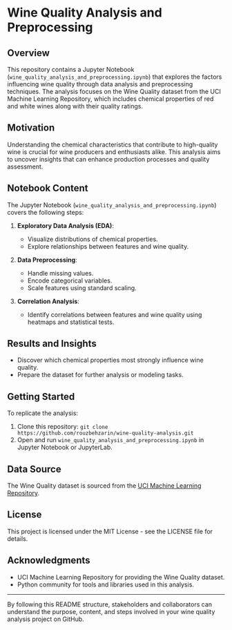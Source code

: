 # Wine Quality Analysis and Preprocessing

## Overview
This repository contains a Jupyter Notebook (`wine_quality_analysis_and_preprocessing.ipynb`) that explores the factors influencing wine quality through data analysis and preprocessing techniques. The analysis focuses on the Wine Quality dataset from the UCI Machine Learning Repository, which includes chemical properties of red and white wines along with their quality ratings.

## Motivation
Understanding the chemical characteristics that contribute to high-quality wine is crucial for wine producers and enthusiasts alike. This analysis aims to uncover insights that can enhance production processes and quality assessment.

## Notebook Content
The Jupyter Notebook (`wine_quality_analysis_and_preprocessing.ipynb`) covers the following steps:

1. **Exploratory Data Analysis (EDA)**:
   - Visualize distributions of chemical properties.
   - Explore relationships between features and wine quality.

2. **Data Preprocessing**:
   - Handle missing values.
   - Encode categorical variables.
   - Scale features using standard scaling.

3. **Correlation Analysis**:
   - Identify correlations between features and wine quality using heatmaps and statistical tests.

## Results and Insights
- Discover which chemical properties most strongly influence wine quality.
- Prepare the dataset for further analysis or modeling tasks.

## Getting Started
To replicate the analysis:
1. Clone this repository: `git clone https://github.com/rouzbehzarin/wine-quality-analysis.git`
2. Open and run `wine_quality_analysis_and_preprocessing.ipynb` in Jupyter Notebook or JupyterLab.

## Data Source
The Wine Quality dataset is sourced from the [UCI Machine Learning Repository](https://archive.ics.uci.edu/ml/datasets/Wine+Quality).

## License
This project is licensed under the MIT License - see the LICENSE file for details.

## Acknowledgments
- UCI Machine Learning Repository for providing the Wine Quality dataset.
- Python community for tools and libraries used in this analysis.

---

By following this README structure, stakeholders and collaborators can understand the purpose, content, and steps involved in your wine quality analysis project on GitHub.
